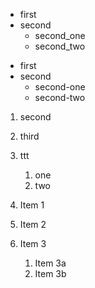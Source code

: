 * first
* second
  * second_one
  * second_two

- first
- second
  - second-one
  - second-two
  
1. second
2. third
3. ttt
    1. one
    2. two
  
  
1. Item 1
2. Item 2
3. Item 3
   1. Item 3a
   2. Item 3b
